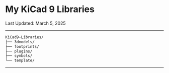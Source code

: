 # My KiCad 9 Libraries

Last Updated: March 5, 2025

---

```md
KiCad9-Libraries/
├── 3dmodels/
├── footprints/
├── plugins/
├── symbols/
└── template/
```

---
